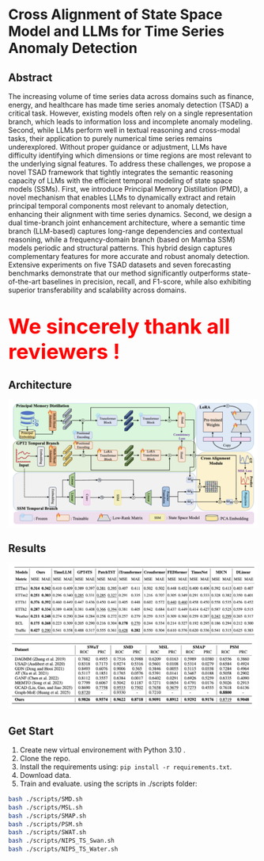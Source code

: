 # Cross Alignment of State Space Model and LLMs for Time Series Anomaly Detection

## Abstract
The increasing volume of time series data across domains such as finance, energy, and healthcare has made time series anomaly detection (TSAD) a critical task. However, existing models often rely on a single representation branch, which leads to information loss and incomplete anomaly modeling. Second, while LLMs perform well in textual reasoning and cross-modal tasks, their application to purely numerical time series remains underexplored. Without proper guidance or adjustment, LLMs have difficulty identifying which dimensions or time regions are most relevant to the underlying signal features. To address these challenges, we propose a novel TSAD framework that tightly integrates the semantic reasoning capacity of LLMs with the efficient temporal modeling of state space models (SSMs). First, we introduce Principal Memory Distillation (PMD), a novel mechanism that enables LLMs to dynamically extract and retain principal temporal components most relevant to anomaly detection, enhancing their alignment with time series dynamics. Second, we design a dual time-branch joint enhancement architecture, where a semantic time branch (LLM-based) captures long-range dependencies and contextual reasoning, while a frequency-domain branch (based on Mamba SSM) models periodic and structural patterns. This hybrid design captures complementary features for more accurate and robust anomaly detection. Extensive experiments on five TSAD datasets and seven forecasting benchmarks demonstrate that our method significantly outperforms state-of-the-art baselines in precision, recall, and F1-score, while also exhibiting superior transferability and scalability across domains.

# <span style="color: red; font-size: 1.5em;">We sincerely thank all reviewers !</span>

## Architecture
![alt text](image/1.png)

## Results
![alt text](image/2.png)
![alt text](image/3.png)

## Get Start
1. Create new virtual environement with Python 3.10 .
2. Clone the repo.
3. Install the requirements using: ```pip install -r requirements.txt```.
4. Download data.
5. Train and evaluate. using the scripts in ./scripts folder:
```bash
bash ./scripts/SMD.sh
bash ./scripts/MSL.sh
bash ./scripts/SMAP.sh
bash ./scripts/PSM.sh
bash ./scripts/SWAT.sh
bash ./scripts/NIPS_TS_Swan.sh
bash ./scripts/NIPS_TS_Water.sh
```
